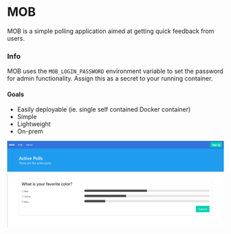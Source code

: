 # MOB

MOB is a simple polling application aimed at getting quick feedback from users.

### Info

MOB uses the `MOB_LOGIN_PASSWORD` environment variable to set the password for admin functionality. Assign this as a secret to your running container.

#### Goals

- Easily deployable (ie. single self contained Docker container)
- Simple
- Lightweight
- On-prem

![MOB preview](./media/active_polls.PNG "MOB preview")
